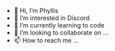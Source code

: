 - 👋 Hi, I’m Phyllis
- 👀 I’m interested in Discord
- 🌱 I’m currently learning to code
- 💞️ I’m looking to collaborate on ...
- 📫 How to reach me ...

<!---
Phyllis-Orpheus/Phyllis-Orpheus is a ✨ special ✨ repository because its `README.md` (this file) appears on your GitHub profile.
You can click the Preview link to take a look at your changes.
--->
